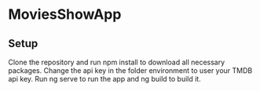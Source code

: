 # MoviesShowApp

## Setup

Clone the repository and run npm install to download all necessary packages.
Change the api key in the folder environment to user your TMDB api key.
Run ng serve to run the app and ng build to build it.



